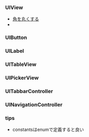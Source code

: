 ### UIView
- [角を丸くする](https://github.com/miyakooti/myWiki/wiki/test)
- 
### UIButton
### UILabel

### UITableView

### UIPickerView

### UITabbarController
### UINavigationController

### tips
- constantsはenumで定義すると良い
